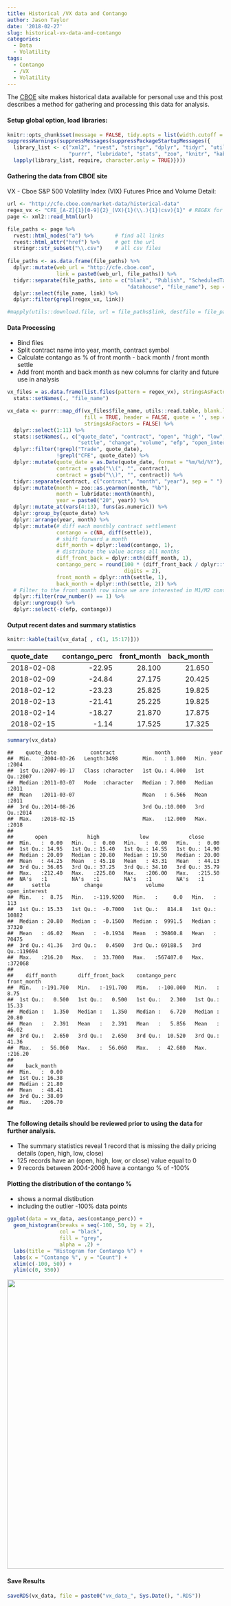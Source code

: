 ```yaml
---
title: Historical /VX data and Contango
author: Jason Taylor
date: '2018-02-27'
slug: historical-vx-data-and-contango
categories:
  - Data
  - Volatility
tags:
  - Contango
  - /VX
  - Volatility
---
```


The [CBOE](http://cfe.cboe.com/market-data/historical-data) site makes historical data available for personal use and this post describes a method 
for gathering and processing this data for analysis. 

<!--more-->  

#### Setup global option, load libraries:


```r
knitr::opts_chunk$set(message = FALSE, tidy.opts = list(width.cutoff = 60)) 
suppressWarnings(suppressMessages(suppressPackageStartupMessages({
  library_list <- c("xml2", "rvest", "stringr", "dplyr", "tidyr", "utils", "ggplot2",
                    "purrr", "lubridate", "stats", "zoo", "knitr", "kableExtra")
  lapply(library_list, require, character.only = TRUE)})))
```
#### Gathering the data from CBOE site
VX - Cboe S&P 500 Volatility Index (VIX) Futures Price and Volume Detail:


```r
url <- "http://cfe.cboe.com/market-data/historical-data"
regex_vx <- "CFE_[A-Z]{1}[0-9]{2}_(VX){1}(\\.){1}(csv){1}" # REGEX for VX files on site
page <- xml2::read_html(url)

file_paths <- page %>%
  rvest::html_nodes("a") %>%       # find all links
  rvest::html_attr("href") %>%     # get the url
  stringr::str_subset("\\.csv")    # all csv files
  
file_paths <- as.data.frame(file_paths) %>%
  dplyr::mutate(web_url = "http://cfe.cboe.com",
                link = paste0(web_url, file_paths)) %>%
  tidyr::separate(file_paths, into = c("blank", "Publish", "ScheduledTask", "MktData", 
                                       "datahouse", "file_name"), sep = "/") %>%
  dplyr::select(file_name, link) %>%
  dplyr::filter(grepl(regex_vx, link))

#mapply(utils::download.file, url = file_paths$link, destfile = file_paths$file_name)
```

#### Data Processing

* Bind files  
* Split contract name into year, month, contract symbol  
* Calculate contango as % of front month - back month / front month settle  
* Add front month and back month as new columns for clarity and future use in analysis  


```r
vx_files = as.data.frame(list.files(pattern = regex_vx), stringsAsFactors = FALSE) %>%
  stats::setNames(., "file_name")

vx_data <- purrr::map_df(vx_files$file_name, utils::read.table, blank.lines.skip = TRUE,
                         fill = TRUE, header = FALSE, quote = '', sep = ",",
                         stringsAsFactors = FALSE) %>%
  dplyr::select(1:11) %>% 
  stats::setNames(., c("quote_date", "contract", "open", "high", "low", "close",
                       "settle", "change", "volume", "efp", "open_interest")) %>%
  dplyr::filter(!grepl("Trade", quote_date),
                !grepl("CFE", quote_date)) %>%
  dplyr::mutate(quote_date = as.Date(quote_date, format = "%m/%d/%Y"),
                contract = gsub("\\(", "", contract),
                contract = gsub("\\)", "", contract)) %>%
  tidyr::separate(contract, c("contract", "month", "year"), sep = " ") %>%
  dplyr::mutate(month = zoo::as.yearmon(month, "%b"),
                month = lubridate::month(month),
                year = paste0("20", year)) %>%
  dplyr::mutate_at(vars(4:13), funs(as.numeric)) %>%
  dplyr::group_by(quote_date) %>%
  dplyr::arrange(year, month) %>%
  dplyr::mutate(# diff each monthly contract settlement
                contango = c(NA, diff(settle)), 
                # shift forward a month
                diff_month = dplyr::lead(contango, 1), 
                # distribute the value across all months
                diff_front_back = dplyr::nth(diff_month, 1), 
                contango_perc = round(100 * (diff_front_back / dplyr::first(settle)),
                                      digits = 2),
                front_month = dplyr::nth(settle, 1),
                back_month = dplyr::nth(settle, 2)) %>%
  # Filter to the front month row since we are interested in M1/M2 contango
  dplyr::filter(row_number() == 1) %>% 
  dplyr::ungroup() %>%
  dplyr::select(-c(efp, contango))
```

#### Output recent dates and summary statistics


```r
knitr::kable(tail(vx_data[ , c(1, 15:17)]))
```

<table>
 <thead>
  <tr>
   <th style="text-align:left;"> quote_date </th>
   <th style="text-align:right;"> contango_perc </th>
   <th style="text-align:right;"> front_month </th>
   <th style="text-align:right;"> back_month </th>
  </tr>
 </thead>
<tbody>
  <tr>
   <td style="text-align:left;"> 2018-02-08 </td>
   <td style="text-align:right;"> -22.95 </td>
   <td style="text-align:right;"> 28.100 </td>
   <td style="text-align:right;"> 21.650 </td>
  </tr>
  <tr>
   <td style="text-align:left;"> 2018-02-09 </td>
   <td style="text-align:right;"> -24.84 </td>
   <td style="text-align:right;"> 27.175 </td>
   <td style="text-align:right;"> 20.425 </td>
  </tr>
  <tr>
   <td style="text-align:left;"> 2018-02-12 </td>
   <td style="text-align:right;"> -23.23 </td>
   <td style="text-align:right;"> 25.825 </td>
   <td style="text-align:right;"> 19.825 </td>
  </tr>
  <tr>
   <td style="text-align:left;"> 2018-02-13 </td>
   <td style="text-align:right;"> -21.41 </td>
   <td style="text-align:right;"> 25.225 </td>
   <td style="text-align:right;"> 19.825 </td>
  </tr>
  <tr>
   <td style="text-align:left;"> 2018-02-14 </td>
   <td style="text-align:right;"> -18.27 </td>
   <td style="text-align:right;"> 21.870 </td>
   <td style="text-align:right;"> 17.875 </td>
  </tr>
  <tr>
   <td style="text-align:left;"> 2018-02-15 </td>
   <td style="text-align:right;"> -1.14 </td>
   <td style="text-align:right;"> 17.525 </td>
   <td style="text-align:right;"> 17.325 </td>
  </tr>
</tbody>
</table>

```r
summary(vx_data)
```

```
##    quote_date           contract             month             year     
##  Min.   :2004-03-26   Length:3498        Min.   : 1.000   Min.   :2004  
##  1st Qu.:2007-09-17   Class :character   1st Qu.: 4.000   1st Qu.:2007  
##  Median :2011-03-07   Mode  :character   Median : 7.000   Median :2011  
##  Mean   :2011-03-07                      Mean   : 6.566   Mean   :2011  
##  3rd Qu.:2014-08-26                      3rd Qu.:10.000   3rd Qu.:2014  
##  Max.   :2018-02-15                      Max.   :12.000   Max.   :2018  
##                                                                         
##       open             high             low             close       
##  Min.   :  0.00   Min.   :  0.00   Min.   :  0.00   Min.   :  0.00  
##  1st Qu.: 14.95   1st Qu.: 15.40   1st Qu.: 14.55   1st Qu.: 14.90  
##  Median : 20.09   Median : 20.80   Median : 19.50   Median : 20.00  
##  Mean   : 44.25   Mean   : 45.18   Mean   : 43.31   Mean   : 44.13  
##  3rd Qu.: 36.05   3rd Qu.: 37.25   3rd Qu.: 34.10   3rd Qu.: 35.79  
##  Max.   :212.40   Max.   :225.80   Max.   :206.00   Max.   :215.50  
##  NA's   :1        NA's   :1        NA's   :1        NA's   :1       
##      settle           change              volume         open_interest   
##  Min.   :  8.75   Min.   :-119.9200   Min.   :     0.0   Min.   :   113  
##  1st Qu.: 15.33   1st Qu.:  -0.7000   1st Qu.:   814.8   1st Qu.: 10882  
##  Median : 20.80   Median :  -0.1500   Median :  9991.5   Median : 37320  
##  Mean   : 46.02   Mean   :  -0.1934   Mean   : 39860.8   Mean   : 70475  
##  3rd Qu.: 41.36   3rd Qu.:   0.4500   3rd Qu.: 69188.5   3rd Qu.:119694  
##  Max.   :216.20   Max.   :  33.7000   Max.   :567407.0   Max.   :372068  
##                                                                          
##    diff_month       diff_front_back    contango_perc       front_month    
##  Min.   :-191.700   Min.   :-191.700   Min.   :-100.000   Min.   :  8.75  
##  1st Qu.:   0.500   1st Qu.:   0.500   1st Qu.:   2.300   1st Qu.: 15.33  
##  Median :   1.350   Median :   1.350   Median :   6.720   Median : 20.80  
##  Mean   :   2.391   Mean   :   2.391   Mean   :   5.856   Mean   : 46.02  
##  3rd Qu.:   2.650   3rd Qu.:   2.650   3rd Qu.:  10.520   3rd Qu.: 41.36  
##  Max.   :  56.060   Max.   :  56.060   Max.   :  42.680   Max.   :216.20  
##                                                                           
##    back_month    
##  Min.   :  0.00  
##  1st Qu.: 16.38  
##  Median : 21.80  
##  Mean   : 48.41  
##  3rd Qu.: 38.09  
##  Max.   :206.70  
## 
```

#### The following details should be reviewed prior to using the data for further analysis.  
* The summary statistics reveal 1 record that is missing the daily pricing details
(open, high, low, close)  
* 125 records have an (open, high, low, or close) value equal to 0  
* 9 records between 2004-2006 have a contango % of -100%  

#### Plotting the distribution of the contango %  
* shows a normal distibution  
* including the outlier -100% data points  


```r
ggplot(data = vx_data, aes(contango_perc)) + 
  geom_histogram(breaks = seq(-100, 50, by = 2), 
                 col = "black", 
                 fill = "grey", 
                 alpha = .2) + 
  labs(title = "Histogram for Contango %") +
  labs(x = "Contango %", y = "Count") + 
  xlim(c(-100, 50)) + 
  ylim(c(0, 550))
```

<img src="/post/2018-02-20-historical-vx-data-and-contango_files/figure-html/plot-1.png" width="672" />

#### Save Results


```r
saveRDS(vx_data, file = paste0("vx_data_", Sys.Date(), ".RDS"))
```

